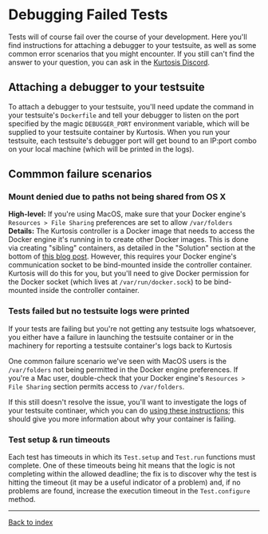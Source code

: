 Debugging Failed Tests
======================
Tests will of course fail over the course of your development. Here you'll find instructions for attaching a debugger to your testsuite, as well as some common error scenarios that you might encounter. If you still can't find the answer to your question, you can ask in the [Kurtosis Discord](https://discord.gg/6Jjp9c89z9).

Attaching a debugger to your testsuite
-------------------------------------
To attach a debugger to your testsuite, you'll need update the command in your testsuite's `Dockerfile` and tell your debugger to listen on the port specified by the magic `DEBUGGER_PORT` environment variable, which will be supplied to your testsuite container by Kurtosis. When you run your testsuite, each testsuite's debugger port will get bound to an IP:port combo on your local machine (which will be printed in the logs).

Commmon failure scenarios
-------------------------
### Mount denied due to paths not being shared from OS X
**High-level:** If you're using MacOS, make sure that your Docker engine's `Resources > File Sharing` preferences are set to allow `/var/folders`
**Details:** The Kurtosis controller is a Docker image that needs to access the Docker engine it's running in to create other Docker images. This is done via creating "sibling" containers, as detailed in the "Solution" section at the bottom of [this blog post](https://jpetazzo.github.io/2015/09/03/do-not-use-docker-in-docker-for-ci/). However, this requires your Docker engine's communication socket to be bind-mounted inside the controller container. Kurtosis will do this for you, but you'll need to give Docker permission for the Docker socket (which lives at `/var/run/docker.sock`) to be bind-mounted inside the controller container.

### Tests failed but no testsuite logs were printed
If your tests are failing but you're not getting any testsuite logs whatsoever, you either have a failure in launching the testsuite container or in the machinery for reporting a testsuite container's logs back to Kurtosis

One common failure scenario we've seen with MacOS users is the `/var/folders` not being permitted in the Docker engine preferences. If you're a Mac user, double-check that your Docker engine's `Resources > File Sharing` section permits access to `/var/folders`.

If this still doesn't resolve the issue, you'll want to investigate the logs of your testsuite continaer, which you can do [using these instructions](https://docs.docker.com/config/containers/logging/); this should give you more information about why your container is failing.

### Test setup & run timeouts
Each test has timeouts in which its `Test.setup` and `Test.run` functions must complete. One of these timeouts being hit means that the logic is not completing within the allowed deadline; the fix is to discover why the test is hitting the timeout (it may be a useful indicator of a problem) and, if no problems are found, increase the execution timeout in the `Test.configure` method.

---

[Back to index](https://docs.kurtosistech.com)

